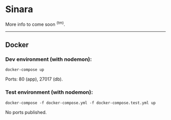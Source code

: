 # Sinara
More info to come soon <sup>(tm)</sup>.

***

## Docker

### Dev environment (with nodemon):

`docker-compose up`

Ports: 80 (app), 27017 (db).

### Test environment (with nodemon):
`docker-compose -f docker-compose.yml -f docker-compose.test.yml up`

No ports published.
